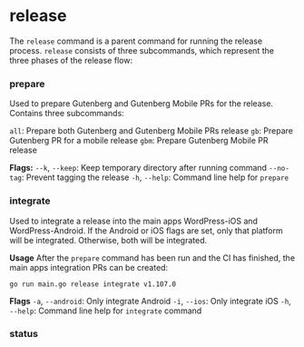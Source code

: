 # release

The `release` command is a parent command for running the release process. `release` consists of three subcommands, which represent the three phases of the release flow:

### prepare
Used to prepare Gutenberg and Gutenberg Mobile PRs for the release. Contains three subcommands:

`all`: Prepare both Gutenberg and Gutenberg Mobile PRs release
`gb`: Prepare Gutenberg PR for a mobile release
`gbm`: Prepare Gutenberg Mobile PR release

**Flags:**
`--k`, `--keep`: Keep temporary directory after running command
`--no-tag`:  Prevent tagging the release
`-h`, `--help`: Command line help for `prepare`

### integrate
Used to integrate a release into the main apps WordPress-iOS and WordPress-Android. If the Android or iOS flags are set, only that platform will be integrated. Otherwise, both will be integrated.

**Usage**
After the `prepare` command has been run and the CI has finished, the main apps integration PRs can be created:

```
go run main.go release integrate v1.107.0
```

**Flags**
`-a`, `--android`: Only integrate Android
`-i`, `--ios`: Only integrate iOS
`-h`, `--help`: Command line help for `integrate` command

### status